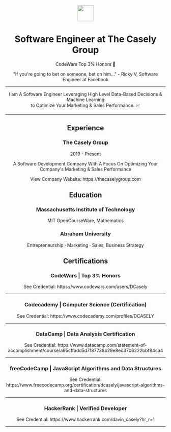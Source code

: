 <div align="center">
    <img src="https://thecaselygroup.com/images/logo-white.png" width="50">
</div>

<div align="center">

<h1>Software Engineer at The Casely Group</h1>

<p>CodeWars Top 3% Honors 💯</p>

<p>
"If you're going to bet on someone, bet on him..." - Ricky V, Software Engineer at Facebook
</p>

<hr>

<p>
I am A Software Engineer Leveraging High Level Data-Based Decisions & Machine Learning<br> to Optimize Your Marketing & Sales Performance. 📈
</p>

<hr>

<h2>Experience</h2>

<h3>The Casely Group</h3>

<p>2019 - Present</p>

<p>
A Software Development Company With A Focus On Optimizing Your Company's Marketing & Sales Performance
</p>

<p>View Company Website: https://thecaselygroup.com</p>

<h2>Education</h2>

<h3>Massachusetts Institute of Technology</h3>

<p>MIT OpenCourseWare, Mathematics</p>

<h3>Abraham University</h3>

<p>Entrepreneurship · Marketing · Sales, Business Strategy</p>

<h2>Certifications</h2>

<h3>CodeWars | Top 3% Honors</h3>

<p>See Credential: https://www.codewars.com/users/DCasely</p>

<hr>

<h3>Codecademy | Computer Science (Certification)</h3>

<p>See Credential: https://www.codecademy.com/profiles/DCASELY</p>

<hr>

<h3>DataCamp | Data Analysis Certification</h3>

<p>
See Credential: https://www.datacamp.com/statement-of-accomplishment/course/a95cffadd5d7f87738b29e8ed3706222bbf84ca4
</p>

<hr>

<h3>freeCodeCamp | JavaScript Algorithms and Data Structures</h3>

<p>
See Credential: https://www.freecodecamp.org/certification/dcasely/javascript-algorithms-and-data-structures
</p>

<hr>

<h3>HackerRank | Verified Developer</h3>

<p>
See Credential: https://www.hackerrank.com/davin_casely?hr_r=1
</p>

<hr>

</div>
